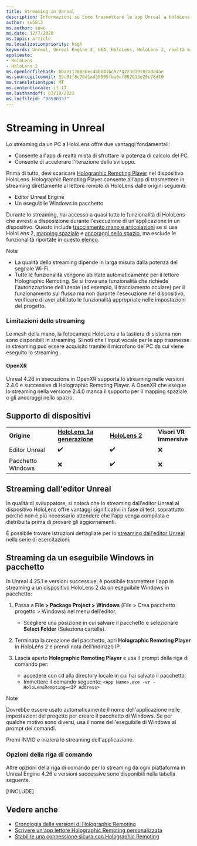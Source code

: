 ```yaml
---
title: Streaming in Unreal
description: Informazioni su come trasmettere le app Unreal a HoloLens 2, incluse le limitazioni di streaming e le opzioni della riga di comando.
author: sw5813
ms.author: suwu
ms.date: 12/7/2020
ms.topic: article
ms.localizationpriority: high
keywords: Unreal, Unreal Engine 4, UE4, HoloLens, HoloLens 2, realtà mista, streaming, PC, app holographic remoting, holographic remoting player, documentazione, visore VR realtà mista, visore VR di windows mixed reality, visore per realtà virtuale
appliesto:
- HoloLens
- HoloLens 2
ms.openlocfilehash: bbae1170850ec4bbb41bc9274223d19102adddae
ms.sourcegitcommit: 59c91f8c70d1ad30995fba6cf862615e25e78d10
ms.translationtype: MT
ms.contentlocale: it-IT
ms.lasthandoff: 03/19/2021
ms.locfileid: "98580337"
---
```

# <a name="streaming-in-unreal"></a>Streaming in Unreal

Lo streaming da un PC a HoloLens offre due vantaggi fondamentali: 
* Consente all'app di realtà mista di sfruttare la potenza di calcolo del PC. 
* Consente di accelerare l'iterazione dello sviluppo. 

Prima di tutto, devi scaricare [Holographic Remoting Player](../platform-capabilities-and-apis/holographic-remoting-player.md) nel dispositivo HoloLens. Holographic Remoting Player consente all'app di trasmettere in streaming direttamente al lettore remoto di HoloLens dalle origini seguenti:

* Editor Unreal Engine
* Un eseguibile Windows in pacchetto 

Durante lo streaming, hai accesso a quasi tutte le funzionalità di HoloLens che avresti a disposizione durante l'esecuzione di un'applicazione in un dispositivo. Questo include [tracciamento mano e articolazioni](unreal-hand-tracking.md) se si usa HoloLens 2, [mapping spaziale](unreal-spatial-mapping.md) e [ancoraggi nello spazio](unreal-spatial-anchors.md), ma esclude le funzionalità riportate in questo [elenco](../platform-capabilities-and-apis/holographic-remoting-troubleshooting.md). 

> [!NOTE]
> * La qualità dello streaming dipende in larga misura dalla potenza del segnale Wi-Fi.
> * Tutte le funzionalità vengono abilitate automaticamente per il lettore Holographic Remoting. Se si trova una funzionalità che richiede l'autorizzazione dell'utente (ad esempio, il tracciamento oculare) per il funzionamento sul flusso ma non durante l'esecuzione nel dispositivo, verificare di aver abilitato le funzionalità appropriate nelle impostazioni del progetto.

### <a name="streaming-limitations"></a>Limitazioni dello streaming

Le mesh della mano, la fotocamera HoloLens e la tastiera di sistema non sono disponibili in streaming. Si noti che l'input vocale per le app trasmesse in streaming può essere acquisito tramite il microfono del PC da cui viene eseguito lo streaming.

#### <a name="openxr"></a>OpenXR

Unreal 4.26 in esecuzione in OpenXR supporta lo streaming nelle versioni 2.4.0 e successive di Holographic Remoting Player. A OpenXR che esegue lo streaming nella versione 2.4.0 manca il supporto per il mapping spaziale e gli ancoraggi nello spazio. 

## <a name="device-support"></a>Supporto di dispositivi

<table>
    <colgroup>
    <col width="33%" />
    <col width="33%" />
    <col width="33%" />
    </colgroup>
    <tr>
        <td><strong>Origine</strong></td>
        <td><a href="/hololens/hololens1-hardware"><strong>HoloLens 1a generazione</strong></a></td>
        <td><a href="https://www.microsoft.com/hololens/hardware"><strong>HoloLens 2</strong></a></td>
        <td><strong>Visori VR immersive</strong></td>
    </tr>
     <tr>
        <td>Editor Unreal</td>
        <td>✔️</td>
        <td>✔️</td>
        <td>❌</td>
    </tr>
    <tr>
        <td>Pacchetto Windows</td>
        <td>❌</td>
        <td>✔️</td>
        <td>❌</td>
    </tr>

</table>

## <a name="streaming-from-the-unreal-editor"></a>Streaming dall'editor Unreal

In qualità di sviluppatore, si noterà che lo streaming dall'editor Unreal al dispositivo HoloLens offre vantaggi significativi in fase di test, soprattutto perché non è più necessario attendere che l'app venga compilata e distribuita prima di provare gli aggiornamenti.

È possibile trovare istruzioni dettagliate per lo [streaming dall'editor Unreal](tutorials/unreal-uxt-ch6.md#device-only-streaming) nella serie di esercitazioni.

## <a name="streaming-from-a-packaged-windows-executable"></a>Streaming da un eseguibile Windows in pacchetto

In Unreal 4.25.1 e versioni successive, è possibile trasmettere l'app in streaming a un dispositivo HoloLens 2 da un eseguibile Windows in pacchetto: 

1. Passa a **File > Package Project > Windows** (File > Crea pacchetto progetto > Windows) nel menu dell'editor. 
    * Scegliere una posizione in cui salvare il pacchetto e selezionare **Select Folder** (Seleziona cartella).

2. Terminata la creazione del pacchetto, apri **Holographic Remoting Player** in HoloLens 2 e prendi nota dell'indirizzo IP. 
3. Lascia aperto **Holographic Remoting Player** e usa il prompt della riga di comando per: 
    * accedere con cd alla directory locale in cui hai salvato il pacchetto.
    * Immettere il comando seguente: `<App Name>.exe -vr -HoloLensRemoting=<IP Address>`

> [!NOTE]
> Dovrebbe essere usato automaticamente il nome dell'applicazione nelle impostazioni del progetto per creare il pacchetto di Windows. Se per qualche motivo sono diversi, usa il nome dell'eseguibile di Windows al prompt dei comandi.

Premi INVIO e inizierà lo streaming dell'applicazione.

### <a name="command-line-options"></a>Opzioni della riga di comando

Altre opzioni della riga di comando per lo streaming da ogni piattaforma in Unreal Engine 4.26 e versioni successive sono disponibili nella tabella seguente. 

[!INCLUDE[](includes/tabs-streaming-args.md)]

## <a name="see-also"></a>Vedere anche

* [Cronologia delle versioni di Holographic Remoting](../platform-capabilities-and-apis/holographic-remoting-version-history.md)
* [Scrivere un'app lettore Holographic Remoting personalizzata](../platform-capabilities-and-apis/holographic-remoting-create-player.md)
* [Stabilire una connessione sicura con Holographic Remoting](../platform-capabilities-and-apis/holographic-remoting-secure-connection.md)